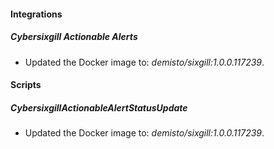 
#### Integrations

##### Cybersixgill Actionable Alerts


- Updated the Docker image to: *demisto/sixgill:1.0.0.117239*.

#### Scripts

##### CybersixgillActionableAlertStatusUpdate


- Updated the Docker image to: *demisto/sixgill:1.0.0.117239*.
